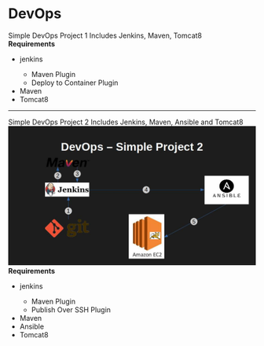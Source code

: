 <h1>DevOps</h1>
Simple DevOps Project 1 Includes Jenkins, Maven, Tomcat8 <br />
<b>Requirements</b>
<ul>
  <li>jenkins</li>
  <ul>
    <li>Maven Plugin</li>
    <li>Deploy to Container Plugin</li>
  </ul>
  <li>Maven</li>
  <li>Tomcat8</li>
</ul>
<hr />
Simple DevOps Project 2 Includes Jenkins, Maven, Ansible and Tomcat8 <br />
<img src="./img/devops-2.jpg" />
<b>Requirements</b>
<ul>
  <li>jenkins</li>
  <ul>
    <li>Maven Plugin</li>
    <li>Publish Over SSH Plugin</li>
  </ul>
  <li>Maven</li>
  <li>Ansible</li>
  <li>Tomcat8</li>
</ul>

